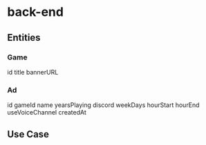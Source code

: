 # back-end

## Entities

### Game

id
title
bannerURL

### Ad
id
gameId
name
yearsPlaying
discord
weekDays
hourStart
hourEnd
useVoiceChannel
createdAt


## Use Case